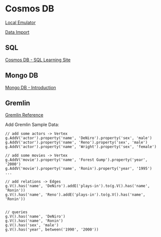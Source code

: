 # Cosmos DB

[Local Emulator](https://docs.microsoft.com/en-us/azure/cosmos-db/local-emulator)

[Data Import](https://docs.microsoft.com/en-us/azure/cosmos-db/import-data)

## SQL

[Cosmos DB - SQL Learning Site](https://www.documentdb.com/sql/demo)

## Mongo DB

[Mongo DB - Introduction](https://docs.mongodb.com/manual/tutorial/query-documents/)

## Gremlin

[Gremlin Reference](https://docs.microsoft.com/en-us/azure/cosmos-db/gremlin-support)

Add Gremlin Sample Data:

```
// add some actors -> Vertex
g.AddV('actor').property('name', 'DeNiro').property('sex', 'male')
g.AddV('actor').property('name', 'Reno').property('sex', 'male')
g.AddV('actor').property('name', 'Wright').property('sex', 'female')

// add some movies -> Vertex
g.AddV('movie').property('name', 'Forest Gump').property('year', '2000')
g.AddV('movie').property('name', 'Ronin').property('year', '1995')
...

// add relations -> Edges
g.V().has('name', 'DeNiro').addE('plays-in').to(g.V().has('name', 'Ronin'))
g.V().has('name', 'Reno').addE('plays-in').to(g.V().has('name', 'Ronin'))


// queries
g.V().has('name', 'DeNiro')
g.V().has('name', 'Ronin')
g.V().has('sex', 'male')
g.V().has('year', between('1990', '2000'))
```
